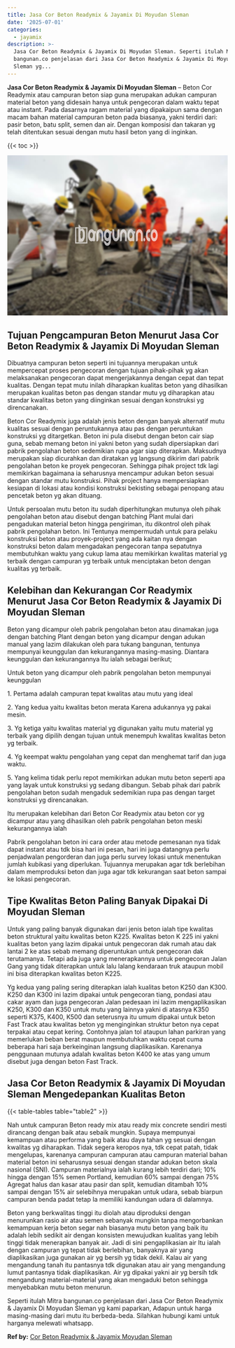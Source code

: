 ```yaml
---
title: Jasa Cor Beton Readymix & Jayamix Di Moyudan Sleman
date: '2025-07-01'
categories:
  - jayamix
description: >-
  Jasa Cor Beton Readymix & Jayamix Di Moyudan Sleman. Seperti itulah Mitra
  bangunan.co penjelasan dari Jasa Cor Beton Readymix & Jayamix Di Moyudan
  Sleman yg...
---
```


**Jasa Cor Beton Readymix & Jayamix Di Moyudan Sleman** – Beton Cor Readymix atau campuran beton siap guna merupakan adukan campuran material beton yang didesain hanya untuk pengecoran dalam waktu tepat atau instant. Pada dasarnya ragam material yang dipakaipun sama dengan macam bahan material campuran beton pada biasanya, yakni terdiri dari: pasir beton, batu split, semen dan air. Dengan komposisi dan takaran yg telah ditentukan sesuai dengan mutu hasil beton yang di inginkan.

{{< toc >}}

![Jasa Cor Beton Readymix & Jayamix Di Moyudan Sleman](/images/jasa-cor-readymix-30.png)

## Tujuan Pengcampuran Beton Menurut Jasa Cor Beton Readymix & Jayamix Di Moyudan Sleman

Dibuatnya campuran beton seperti ini tujuannya merupakan untuk mempercepat proses pengecoran dengan tujuan pihak-pihak yg akan melaksanakan pengecoran dapat mengerjakannya dengan cepat dan tepat kualitas. Dengan tepat mutu inilah diharapkan kualitas beton yang dihasilkan merupakan kualitas beton pas dengan standar mutu yg diharapkan atau standar kwalitas beton yang diinginkan sesuai dengan konstruksi yg direncanakan.

Beton Cor Readymix juga adalah jenis beton dengan banyak alternatif mutu kualitas sesuai dengan peruntukannya atau pas dengan peruntukan konstruksi yg ditargetkan. Beton ini pula disebut dengan beton cair siap guna, sebab memang beton ini yakni beton yang sudah dipersiapkan dari pabrik pengolahan beton sedemikian rupa agar siap diterapkan. Maksudnya merupakan siap dicurahkan dan diratakan yg langsung dikirim dari pabrik pengolahan beton ke proyek pengecoran. Sehingga pihak project tdk lagi memikirkan bagaimana ia seharusnya mencampur adukan beton sesuai dengan standar mutu konstruksi. Pihak project hanya mempersiapkan kesiapan di lokasi atau kondisi konstruksi bekisting sebagai penopang atau pencetak beton yg akan dituang.

Untuk persoalan mutu beton itu sudah diperhitungkan mutunya oleh pihak pengolahan beton atau disebut dengan batching Plant mulai dari pengadukan material beton hingga pengiriman, itu dikontrol oleh pihak pabrik pengolahan beton. Ini Tentunya mempermudah untuk para pelaku konstruksi beton atau proyek-project yang ada kaitan nya dengan konstruksi beton dalam mengadakan pengecoran tanpa sepatutnya membutuhkan waktu yang cukup lama atau memikirkan kwalitas material yg terbaik dengan campuran yg terbaik untuk menciptakan beton dengan kualitas yg terbaik.

## Kelebihan dan Kekurangan Cor Readymix Menurut Jasa Cor Beton Readymix & Jayamix Di Moyudan Sleman

Beton yang dicampur oleh pabrik pengolahan beton atau dinamakan juga dengan batching Plant dengan beton yang dicampur dengan adukan manual yang lazim dilakukan oleh para tukang bangunan, tentunya mempunyai keunggulan dan kekurangannya masing-masing. Diantara keunggulan dan kekurangannya Itu ialah sebagai berikut;

Untuk beton yang dicampur oleh pabrik pengolahan beton mempunyai keunggulan

1\. Pertama adalah campuran tepat kwalitas atau mutu yang ideal

2\. Yang kedua yaitu kwalitas beton merata Karena adukannya yg pakai mesin.

3\. Yg ketiga yaitu kwalitas material yg digunakan yaitu mutu material yg terbaik yang dipilih dengan tujuan untuk menempuh kwalitas kwalitas beton yg terbaik.

4\. Yg keempat waktu pengolahan yang cepat dan menghemat tarif dan juga waktu.

5\. Yang kelima tidak perlu repot memikirkan adukan mutu beton seperti apa yang layak untuk konstruksi yg sedang dibangun. Sebab pihak dari pabrik pengolahan beton sudah mengaduk sedemikian rupa pas dengan target konstruksi yg direncanakan.

Itu merupakan kelebihan dari Beton Cor Readymix atau beton cor yg dicampur atau yang dihasilkan oleh pabrik pengolahan beton meski kekurangannya ialah

Pabrik pengolahan beton ini cara order atau metode pemesanan nya tidak dapat instant atau tdk bisa hari ini pesan, hari ini juga datangnya perlu penjadwalan pengorderan dan juga perlu survey lokasi untuk menentukan jumlah kubikasi yang diperlukan. Tujuannya merupakan agar tdk berlebihan dalam memproduksi beton dan juga agar tdk kekurangan saat beton sampai ke lokasi pengecoran.

## Tipe Kwalitas Beton Paling Banyak Dipakai Di Moyudan Sleman

Untuk yang paling banyak digunakan dari jenis beton ialah tipe kwalitas beton struktural yaitu kwalitas beton K225. Kwalitas beton K 225 ini yakni kualitas beton yang lazim dipakai untuk pengecoran dak rumah atau dak lantai 2 ke atas sebab memang diperuntukan untuk pengecoran dak terutamanya. Tetapi ada juga yang menerapkannya untuk pengecoran Jalan Gang yang tidak diterapkan untuk lalu lalang kendaraan truk ataupun mobil ini bisa diterapkan kwalitas beton K225.

Yg kedua yang paling sering diterapkan ialah kualitas beton K250 dan K300. K250 dan K300 ini lazim dipakai untuk pengecoran tiang, pondasi atau cakar ayam dan juga pengecoran Jalan pedesaan ini lazim mengaplikasikan K250, K300 dan K350 untuk mutu yang lainnya yakni di atasnya K350 seperti K375, K400, K500 dan seterusnya itu umum dipakai untuk beton Fast Track atau kwalitas beton yg menginginkan struktur beton nya cepat terpakai atau cepat kering. Contohnya jalan tol ataupun lahan parkiran yang memerlukan beban berat maupun membutuhkan waktu cepat cuma beberapa hari saja berkeinginan langsung diaplikasikan. Karenanya penggunaan mutunya adalah kwalitas beton K400 ke atas yang umum disebut juga dengan beton Fast Track.

## Jasa Cor Beton Readymix & Jayamix Di Moyudan Sleman Mengedepankan Kualitas Beton

{{< table-tables table="table2" >}}

Nah untuk campuran Beton ready mix atau ready mix concrete sendiri mesti dirancang dengan baik atau sebaik mungkin. Supaya mempunyai kemampuan atau performa yang baik atau daya tahan yg sesuai dengan kwalitas yg diharapkan. Tidak segera keropos nya, tdk cepat patah, tidak mengelupas, karenanya campuran campuran atau campuran material bahan material beton ini seharusnya sesuai dengan standar adukan beton skala nasional (SNI). Campuran materialnya ialah kurang lebih terdiri dari; 10% hingga dengan 15% semen Portland, kemudian 60% sampai dengan 75% Agregat halus dan kasar atau pasir dan split, kemudian ditambah 10% sampai dengan 15% air selebihnya merupakan untuk udara, sebab biarpun campuran benda padat tetap Ia memiliki kandungan udara di dalamnya.

Beton yang berkwalitas tinggi itu diolah atau diproduksi dengan menurunkan rasio air atau semen sebanyak mungkin tanpa mengorbankan kemampuan kerja beton segar nah biasanya mutu beton yang baik itu adalah lebih sedikit air dengan konsisten mewujudkan kualitas yang lebih tinggi tidak menerapkan banyak air. Jadi di sini pengaplikasian air Itu ialah dengan campuran yg tepat tidak berlebihan, banyaknya air yang diaplikasikan juga gunakan air yg bersih yg tidak dekil. Kalau air yang mengandung tanah itu pantasnya tdk digunakan atau air yang mengandung lumut pantasnya tidak diaplikasikan. Air yg dipakai yakni air yg bersih tdk mengandung material-material yang akan mengaduki beton sehingga menyebabkan mutu beton menurun.

Seperti itulah Mitra bangunan.co penjelasan dari Jasa Cor Beton Readymix & Jayamix Di Moyudan Sleman yg kami paparkan, Adapun untuk harga masing-masing dari mutu itu berbeda-beda. Silahkan hubungi kami untuk harganya melewati whatsapp.

**Ref by:** [Cor Beton Readymix & Jayamix Moyudan Sleman](https://id.wikipedia.org/wiki/Cor)
